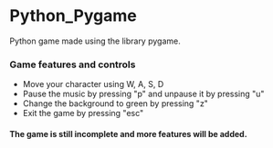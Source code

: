 # Python_Pygame
Python game made using the library pygame.
<h3>Game features and controls</h3>
<ul>
  <li>Move your character using W, A, S, D</li>
  <li>Pause the music by pressing "p" and unpause it by pressing "u"</li>
  <li>Change the background to green by pressing "z"</li>
  <li>Exit the game by pressing "esc"</li>
</ul>
<h4>The game is still incomplete and more features will be added.</h4>
